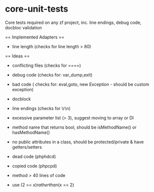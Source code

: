 core-unit-tests
===============

Core tests required on any zf project, inc. line endings, debug code, docbloc validation

== Implemented Adapters ==
- line length (checks for line length > 80)


== Ideas ==
- conflicting files (checks for ====)
- debug code (checks for: var_dump,exit)
- bad code ( checks for: eval,goto, new Exception - should be custom exception)
- docblock

- line endings (checks for \r\n)
- excessive parameter list (> 3), suggest moving to array or DI
- method name that returns bool, should be isMethodName() or hasMethodName()
- no public attributes in a class, should be protected/private & have getters/setters

- dead code (phphdcd)
- copied code (phpcpd)
- method > 40 lines of code
- use (2 == $x) rather than ($x == 2)
